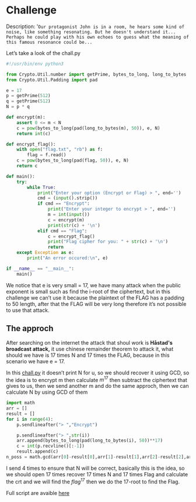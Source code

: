 # Challenge

Description: '```Our protagonist John is in a room, he hears some kind of noise, like something resonating. But he doesn't understand it... Perhaps he could play with his own echoes to guess what the meaning of this famous resonance could be...``` 

Let’s take a look of the chall.py

```python
#!/usr/bin/env python3

from Crypto.Util.number import getPrime, bytes_to_long, long_to_bytes
from Crypto.Util.Padding import pad

e = 17
p = getPrime(512)
q = getPrime(512)
N = p * q

def encrypt(m):
    assert 0 <= m < N    
    c = pow(bytes_to_long(pad(long_to_bytes(m), 50)), e, N)
    return int(c)

def encrypt_flag():
    with open("flag.txt", "rb") as f:
        flag = f.read()
    c = pow(bytes_to_long(pad(flag, 50)), e, N)
    return c

def main():
    try:
        while True:
            print("Enter your option (Encrypt or Flag) > ", end='')
            cmd = (input().strip())
            if cmd == "Encrypt":
                print("Enter your integer to encrypt > ", end='')
                m = int(input())
                c = encrypt(m)
                print(str(c) + '\n')
            elif cmd == "Flag":
                c = encrypt_flag()
                print("Flag cipher for you: " + str(c) + '\n')
                return
    except Exception as e:
        print("An error occured:\n", e)

if __name__ == "__main__":
    main()
```

We notice that e is very small = 17, we have many attack when the public exponent is small such as find the i-root of the ciphertext, but in this challenge we can’t use it because the plaintext of the FLAG has a padding to 50 length, after that the FLAG will be very long  therefore it’s not possible to use that attack.

## The approch

After searching on the internet the attack that shoul work is **Håstad's broadcast attack,** it use chinese remainder theorem to attack it, what should we have is 17 times N and 17 times the FLAG, because in this scenario we have e = 17.

In this [chall.py](http://chall.py) it doesn’t print N for u, so we should recover it using GCD, so the idea is to encrypt m then calculate $m^{17}$ then subtract the ciphertext that gives to us, then we send another m and do the same approch, then we can calculate N by using GCD of them 

```python
import math
arr = []
result = []
for i in range(4):
	p.sendlineafter("> ","Encrypt")

	p.sendlineafter("> ",str(i))
	arr.append(bytes_to_long(pad(long_to_bytes(i), 50))**17)
	c = int(p.recvline()[:-1])
	result.append(c) 
n_poss = math.gcd(arr[0]-result[0],arr[1]-result[1],arr[2]-result[2],arr[3]-result[3])
```

I send 4 times to ensure that N will be correct, basically this is the idea, so we should open 17 times recover 17 times N and 17 times Flag and calculate the crt and we will find the $flag^{17}$ then we do the 17-root to find the Flag.

Full script are avaible [here](./solve.py)